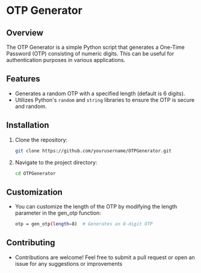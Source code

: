 # OTP Generator

## Overview
The OTP Generator is a simple Python script that generates a One-Time Password (OTP) consisting of numeric digits. This can be useful for authentication purposes in various applications.

## Features
- Generates a random OTP with a specified length (default is 6 digits).
- Utilizes Python's `random` and `string` libraries to ensure the OTP is secure and random.

## Installation
1. Clone the repository:
   ```bash
   git clone https://github.com/yourusername/OTPGenerator.git
   ```
2. Navigate to the project directory:
   ```bash
   cd OTPGenerator
   ```

## Customization
 - You can customize the length of the OTP by modifying the length parameter in the gen_otp function:
   ```bash
   otp = gen_otp(length=8)  # Generates an 8-digit OTP
   ```

## Contributing
 - Contributions are welcome! Feel free to submit a pull request or open an issue for any suggestions or improvements

